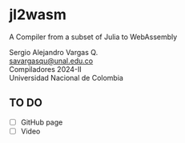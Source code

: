 # jl2wasm

A Compiler from a subset of Julia to WebAssembly

Sergio Alejandro Vargas Q.\
savargasqu@unal.edu.co\
Compiladores 2024-II\
Universidad Nacional de Colombia

## TO DO

- [ ] GitHub page
- [ ] Video
